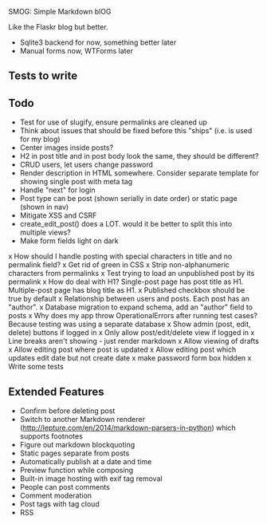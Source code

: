 SMOG: Simple Markdown blOG

Like the Flaskr blog but better.

- Sqlite3 backend for now, something better later
- Manual forms now, WTForms later

## Tests to write


## Todo
- Test for use of slugify, ensure permalinks are cleaned up
- Think about issues that should be fixed before this "ships" (i.e. is used for my blog)
- Center images inside posts?
- H2 in post title and in post body look the same, they should be different?
- CRUD users, let users change password
- Render description in HTML somewhere. Consider separate template for showing single post with meta tag
- Handle "next" for login
- Post type can be post (shown serially in date order) or static page (shown in nav)
- Mitigate XSS and CSRF
- create_edit_post() does a LOT. would it be better to split this into multiple views?
- Make form fields light on dark

x How should I handle posting with special characters in title and no permalink field?
x Get rid of green in CSS
x Strip non-alphanumeric characters from permalinks
x Test trying to load an unpublished post by its permalink
x How do deal with H1? Single-post page has post title as H1. Multiple-post page has blog title as H1.
x Published checkbox should be true by default
x Relationship between users and posts. Each post has an "author".
x Database migration to expand schema, add an "author" field to posts
x Why does my app throw OperationalErrors after running test cases? Because testing was using a separate database
x Show admin (post, edit, delete) buttons if logged in
x Only allow post/edit/delete view if logged in
x Line breaks aren't showing - just render markdown
x Allow viewing of drafts
x Allow editing post where post is updated
x Allow editing post which updates edit date but not create date
x make password form box hidden
x Write some tests

## Extended Features
- Confirm before deleting post
- Switch to another Markdown renderer (http://lepture.com/en/2014/markdown-parsers-in-python) which supports footnotes
- Figure out markdown blockquoting
- Static pages separate from posts
- Automatically publish at a date and time
- Preview function while composing
- Built-in image hosting with exif tag removal
- People can post comments
- Comment moderation
- Post tags with tag cloud
- RSS